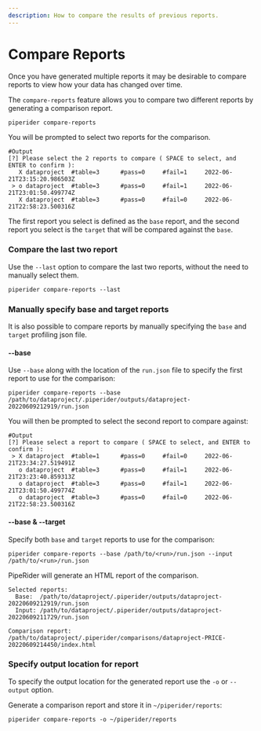 ```yaml
---
description: How to compare the results of previous reports.
---
```


# Compare Reports

Once you have generated multiple reports it may be desirable to compare reports to view how your data has changed over time.

The `compare-reports` feature allows you to compare two different reports by generating a comparison report.

```
piperider compare-reports
```

You will be prompted to select two reports for the comparison.

```
#Output
[?] Please select the 2 reports to compare ( SPACE to select, and ENTER to confirm ):
   X dataproject  #table=3      #pass=0     #fail=1     2022-06-21T23:15:20.986503Z
 > o dataproject  #table=3      #pass=0     #fail=1     2022-06-21T23:01:50.499774Z
   X dataproject  #table=3      #pass=0     #fail=0     2022-06-21T22:58:23.500316Z
```

The first report you select is defined as the `base` report, and the second report you select is the `target` that will be compared against the `base`.

### Compare the last two report

Use the `--last` option to compare the last two reports, without the need to manually select them.

```
piperider compare-reports --last
```

### Manually specify base and target reports

It is also possible to compare reports by manually specifying the `base` and `target` profiling json file.

#### --base

Use `--base` along with the location of the `run.json` file to specify the first report to use for the comparison:

```
piperider compare-reports --base /path/to/dataproject/.piperider/outputs/dataproject-20220609212919/run.json
```

You will then be prompted to select the second report to compare against:

```
#Output
[?] Please select a report to compare ( SPACE to select, and ENTER to confirm ):
 > X dataproject  #table=1      #pass=0     #fail=0     2022-06-21T23:34:27.519491Z
   o dataproject  #table=3      #pass=0     #fail=1     2022-06-21T23:23:40.859313Z
   o dataproject  #table=3      #pass=0     #fail=1     2022-06-21T23:01:50.499774Z
   o dataproject  #table=3      #pass=0     #fail=0     2022-06-21T22:58:23.500316Z
```

#### --base & --target

Specify both `base` and `target` reports to use for the comparison:

```shell
piperider compare-reports --base /path/to/<run>/run.json --input /path/to/<run>/run.json
```

PipeRider will generate an HTML report of the comparison.

```
Selected reports:
  Base:  /path/to/dataproject/.piperider/outputs/dataproject-20220609212919/run.json
  Input: /path/to/dataproject/.piperider/outputs/dataproject-20220609211729/run.json

Comparison report: /path/to/dataproject/.piperider/comparisons/dataproject-PRICE-20220609214450/index.html
```

### Specify output location for report

To specify the output location for the generated report use the `-o` or `--output` option.

Generate a comparison report and store it in `~/piperider/reports`:

```
piperider compare-reports -o ~/piperider/reports
```
